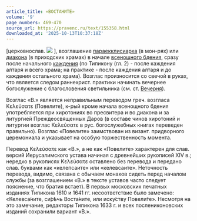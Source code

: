 ```yaml
---
article_title: «ВОСТАНИТЕ»
volume: '9'
page_numbers: 469-470
source_url: https://pravenc.ru/text/155358.html
downloaded_at: '2025-10-13T10:37:18Z'
---
```


[церковнослав. ![](https://pravenc.ru/char/26526/xc2xeeLxe7Mxf1xf2xe01xedxe8xf2xe5x21/image.png) ], возглашение [параекклисиарха](https://pravenc.ru/text/параекклисиарха.html) (в мон-рях) или [диакона](https://pravenc.ru/text/диакона.html) (в приходских храмах) в начале [всенощного бдения](<https://pravenc.ru/text/всенощное бдение.html>), сразу после начального [каждения](https://pravenc.ru/text/каждения.html) (по Типикону (гл. 2) - после каждения алтаря и всего храма; на практике - после каждения алтаря и до каждения остального храма). Возглас произносится со свечой в руках, что является следом раннехрист. практики начинать вечернее богослужение с благословения светильника (см. ст. [Вечерня](https://pravenc.ru/text/Вечерня.html)).

Возглас «В.» является неправильным переводом греч. возгласа Κελεύσατε (Повелите), к-рый кроме начала всенощного бдения употребляется при хиротониях во пресвитера и во диакона и за литургией Преждеосвященных Даров (в составе чинов хиротоний и литургии возглас Κελεύσατε в рус. богослужебных книгах переведен правильно). Возглас «Повелите» заимствован из визант. придворного церемониала и указывает на особую торжественность момента.

Перевод Κελεύσατε как «В.», а не как «Повелите» характерен для слав. версий Иерусалимского устава начиная с древнейших рукописей XIV в.; нередко в рукописях Κελεύσατε оставлено без перевода и передано слав. буквами как «келепсаите» или «келевсаите». Неточность перевода, видимо, связана с обычаем монахов сидеть перед началом службы (за возглашением «В.» в тексте уставов часто следует пояснение, что братия встает). В первых московских печатных изданиях Типикона 1610 и 1641 гг. несоответствие было замечено: «Келевса́ните, си́рѣчь Воста́ните, или иску́ству Повели́те». Несмотря на это замечание, редакторы Типикона 1633 г. и всех послениконовских изданий сохранили вариант «В.».
